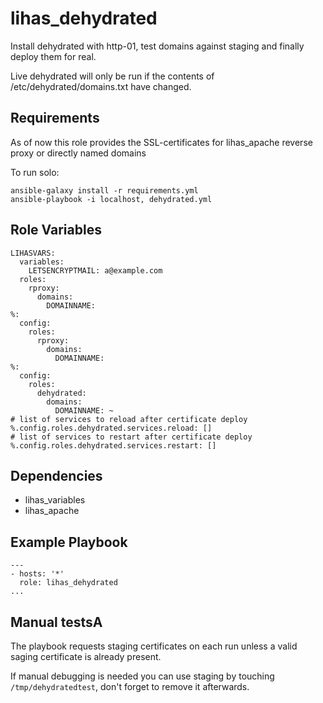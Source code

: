 # lihas_dehydrated

Install dehydrated with http-01, test domains against staging and finally deploy them for real.

Live dehydrated will only be run if the contents of /etc/dehydrated/domains.txt have changed.

## Requirements

As of now this role provides the SSL-certificates for lihas_apache reverse proxy or directly named domains

To run solo:
```
ansible-galaxy install -r requirements.yml
ansible-playbook -i localhost, dehydrated.yml
```
## Role Variables

```
LIHASVARS:
  variables:
    LETSENCRYPTMAIL: a@example.com
  roles:
    rproxy:
      domains:
        DOMAINNAME:
%:
  config:
    roles:
      rproxy:
        domains:
          DOMAINNAME:
%:
  config:
    roles:
      dehydrated:
        domains:
          DOMAINNAME: ~
# list of services to reload after certificate deploy
%.config.roles.dehydrated.services.reload: []
# list of services to restart after certificate deploy
%.config.roles.dehydrated.services.restart: []
```

## Dependencies

* lihas_variables
* lihas_apache

## Example Playbook
```
---
- hosts: '*'
  role: lihas_dehydrated
...
```
## Manual testsA
The playbook requests staging certificates on each run unless a valid saging certificate is already present.

If manual debugging is needed you can use staging by touching `/tmp/dehydratedtest`, don't forget to remove it afterwards.
